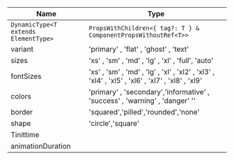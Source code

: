 | Name                                 | Type                                                                                                       |
| ------------------------------------ | ---------------------------------------------------------------------------------------------------------- |
| `DynamicType<T extends ElementType>` | `PropsWithChildren<{ tag?: T } & ComponentPropsWithoutRef<T>>`                                             |
| variant                              | 'primary' , 'flat' , 'ghost' , 'text'                                                                      |
| sizes                                | 'xs' , 'sm' , 'md' , 'lg' , 'xl' , 'full', 'auto'                                                          |
| fontSizes                            | 'xs' , 'sm' , 'md' , 'lg' , 'xl' , 'xl2' , 'xl3' , 'xl4' , 'xl5' , 'xl6' , 'xl7' , 'xl8' , 'xl9'           |
| colors                               | 'primary' , 'secondary','informative' , 'success' , 'warning' , 'danger'                                '' |
| border                               | 'squared','pilled','rounded','none'                                                                        |
| shape                                | 'circle','square'                                                                                          |
| Tinittime                            |                                                                                                            |
| animationDuration                    |                                                                                                            |





